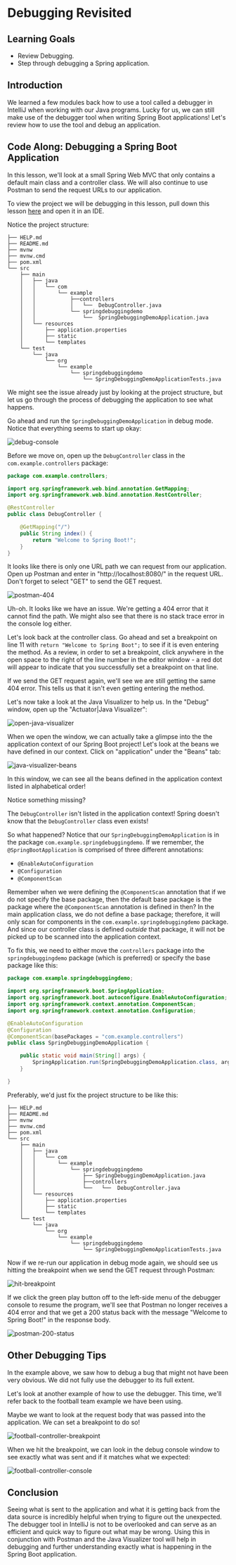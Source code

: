 # Debugging Revisited

## Learning Goals

- Review Debugging.
- Step through debugging a Spring application.

## Introduction

We learned a few modules back how to use a tool called a debugger in IntelliJ when
working with our Java programs. Lucky for us, we can still make use of the
debugger tool when writing Spring Boot applications! Let's review how to use the
tool and debug an application.

## Code Along: Debugging a Spring Boot Application

In this lesson, we'll look at a small Spring Web MVC that only contains a
default main class and a controller class. We will also continue to use Postman
to send the request URLs to our application.

To view the project we will be debugging in this lesson, pull down this lesson
[here](https://github.com/learn-co-curriculum/spring-mod-1-debugging) and open
it in an IDE.

Notice the project structure:

```text
├── HELP.md
├── README.md
├── mvnw
├── mvnw.cmd
├── pom.xml
└── src
    ├── main
    │   ├── java
    │   │   └── com
    │   │       └── example
    │   │           ├──controllers
    │   │           │   └──  DebugController.java
    │   │           └── springdebuggingdemo
    │   │               └──  SpringDebuggingDemoApplication.java
    │   └── resources
    │       ├── application.properties
    │       ├── static
    │       └── templates
    └── test
        └── java
            └── org
                └── example
                    └── springdebuggingdemo
                        └── SpringDebuggingDemoApplicationTests.java
```

We might see the issue already just by looking at the project structure, but
let us go through the process of debugging the application to see what happens.

Go ahead and run the `SpringDebuggingDemoApplication` in debug mode. Notice that
everything seems to start up okay:

![debug-console](https://curriculum-content.s3.amazonaws.com/spring-mod-1/debugging/debug-spring-console.png)

Before we move on, open up the `DebugController` class in the
`com.example.controllers` package:

```java
package com.example.controllers;

import org.springframework.web.bind.annotation.GetMapping;
import org.springframework.web.bind.annotation.RestController;

@RestController
public class DebugController {

    @GetMapping("/")
    public String index() {
        return "Welcome to Spring Boot!";
    }
}
```

It looks like there is only one URL path we can request from our application.
Open up Postman and enter in "http://localhost:8080/" in the request URL. Don't
forget to select "GET" to send the GET request.

![postman-404](https://curriculum-content.s3.amazonaws.com/spring-mod-1/debugging/postman-404.png)

Uh-oh. It looks like we have an issue. We're getting a 404 error that it cannot
find the path. We might also see that there is no stack trace error in the
console log either.

Let's look back at the controller class. Go ahead and set a breakpoint on line
11 with `return "Welcome to Spring Boot";` to see if it is even entering the
method. As a review, in order to set a breakpoint, click anywhere in the open
space to the right of the line number in the editor window - a red dot will
appear to indicate that you successfully set a breakpoint on that line.

If we send the GET request again, we'll see we are still getting the same 404
error. This tells us that it isn't even getting entering the method.

Let's now take a look at the Java Visualizer to help us. In the "Debug" window,
open up the "Actuator|Java Visualizer":

![open-java-visualizer](https://curriculum-content.s3.amazonaws.com/spring-mod-1/debugging/open-java-visualizer.png)

When we open the window, we can actually take a glimpse into the the application
context of our Spring Boot project! Let's look at the beans we have defined in
our context. Click on "application" under the "Beans" tab:

![java-visualizer-beans](https://curriculum-content.s3.amazonaws.com/spring-mod-1/debugging/java-visualizer-beans.png)

In this window, we can see all the beans defined in the application context
listed in alphabetical order!

Notice something missing?

The `DebugController` isn't listed in the application context! Spring doesn't
know that the `DebugController` class even exists!

So what happened? Notice that our `SpringDebuggingDemoApplication` is in the
package `com.example.springdebuggingdemo`. If we remember, the
`@SpringBootApplication` is comprised of three different annotations:

- `@EnableAutoConfiguration`
- `@Configuration`
- `@ComponentScan`

Remember when we were defining the `@ComponentScan` annotation that if we do
not specify the base package, then the default base package is the package where
the `@ComponentScan` annotation is defined in then? In the main application
class, we do not define a base package; therefore, it will only scan for
components in the `com.example.springdebuggingdemo` package. And since our
controller class is defined _outside_ that package, it will not be picked up to
be scanned into the application context.

To fix this, we need to either move the `controllers` package into the
`springdebuggingdemo` package (which is preferred) or specify the base package
like this:

```java
package com.example.springdebuggingdemo;

import org.springframework.boot.SpringApplication;
import org.springframework.boot.autoconfigure.EnableAutoConfiguration;
import org.springframework.context.annotation.ComponentScan;
import org.springframework.context.annotation.Configuration;

@EnableAutoConfiguration
@Configuration
@ComponentScan(basePackages = "com.example.controllers")
public class SpringDebuggingDemoApplication {

    public static void main(String[] args) {
        SpringApplication.run(SpringDebuggingDemoApplication.class, args);
    }

}
```

Preferably, we'd just fix the project structure to be like this:

```text
├── HELP.md
├── README.md
├── mvnw
├── mvnw.cmd
├── pom.xml
└── src
    ├── main
    │   ├── java
    │   │   └── com
    │   │       └── example
    │   │           └── springdebuggingdemo
    │   │               ├── SpringDebuggingDemoApplication.java
    │   │               ├──controllers
    │   │               └──   └──  DebugController.java
    │   └── resources
    │       ├── application.properties
    │       ├── static
    │       └── templates
    └── test
        └── java
            └── org
                └── example
                    └── springdebuggingdemo
                        └── SpringDebuggingDemoApplicationTests.java
```

Now if we re-run our application in debug mode again, we should see us hitting
the breakpoint when we send the GET request through Postman:

![hit-breakpoint](https://curriculum-content.s3.amazonaws.com/spring-mod-1/debugging/debug-hit-breakpoint.png)

If we click the green play button off to the left-side menu of the debugger
console to resume the program, we'll see that Postman no longer receives a 404
error and that we get a 200 status back with the message "Welcome to Spring
Boot!" in the response body.

![postman-200-status](https://curriculum-content.s3.amazonaws.com/spring-mod-1/debugging/postman-welcome-to-spring-boot.png)

## Other Debugging Tips

In the example above, we saw how to debug a bug that might not have been very
obvious. We did not fully use the debugger to its full extent.

Let's look at another example of how to use the debugger. This time, we'll refer
back to the football team example we have been using.

Maybe we want to look at the request body that was passed into the application.
We can set a breakpoint to do so!

![football-controller-breakpoint](https://curriculum-content.s3.amazonaws.com/spring-mod-1/debugging/debug-football-breakpoint.png)

When we hit the breakpoint, we can look in the debug console window to see
exactly what was sent and if it matches what we expected:

![football-controller-console](https://curriculum-content.s3.amazonaws.com/spring-mod-1/debugging/debug-football-console.png)

## Conclusion

Seeing what is sent to the application and what it is getting back from the
data source is incredibly helpful when trying to figure out the unexpected. The
debugger tool in IntelliJ is not to be overlooked and can serve as an
efficient and quick way to figure out what may be wrong. Using this in
conjunction with Postman and the Java Visualizer tool will help in debugging
and further understanding exactly what is happening in the Spring Boot
application.
